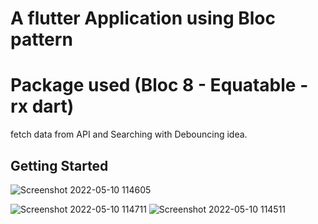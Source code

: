 # A flutter Application using Bloc pattern  
# Package used (Bloc 8 - Equatable - rx dart)

fetch data from API and Searching with Debouncing idea.

## Getting Started
![Screenshot 2022-05-10 114605](https://user-images.githubusercontent.com/66167521/167626650-9dc1c94e-b482-4023-9765-3dbe4ab86d54.png)

![Screenshot 2022-05-10 114711](https://user-images.githubusercontent.com/66167521/167626656-a4b75624-031d-4d9f-931a-791b33018bb6.png)
![Screenshot 2022-05-10 114511](https://user-images.githubusercontent.com/66167521/167626638-d838ab25-4256-492a-b9dc-6590b5045a31.png)
